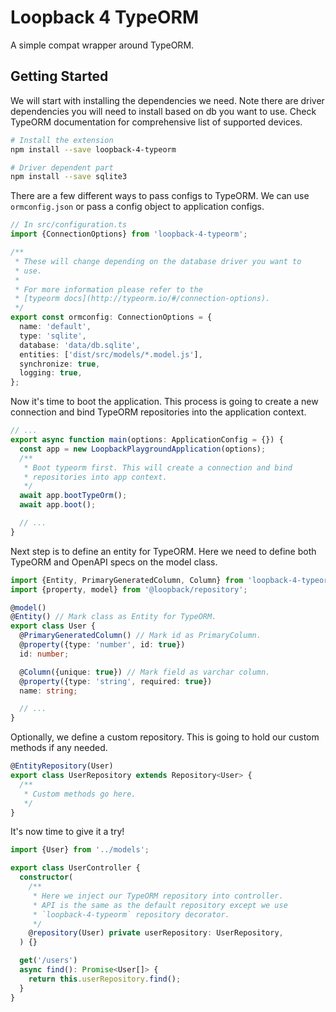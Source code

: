# Loopback 4 TypeORM

A simple compat wrapper around TypeORM.

## Getting Started

We will start with installing the dependencies we need. Note there are driver dependencies you will need to install based on db you want to use. Check TypeORM documentation for comprehensive list of supported devices.

```bash
# Install the extension
npm install --save loopback-4-typeorm

# Driver dependent part
npm install --save sqlite3
```

There are a few different ways to pass configs to TypeORM. We can use `ormconfig.json` or pass a config object to application configs.

```typescript
// In src/configuration.ts
import {ConnectionOptions} from 'loopback-4-typeorm';

/**
 * These will change depending on the database driver you want to
 * use.
 *
 * For more information please refer to the
 * [typeorm docs](http://typeorm.io/#/connection-options).
 */
export const ormconfig: ConnectionOptions = {
  name: 'default',
  type: 'sqlite',
  database: 'data/db.sqlite',
  entities: ['dist/src/models/*.model.js'],
  synchronize: true,
  logging: true,
};
```

Now it's time to boot the application. This process is going to create a new connection and bind TypeORM repositories into the application context.

```typescript
// ...
export async function main(options: ApplicationConfig = {}) {
  const app = new LoopbackPlaygroundApplication(options);
  /**
   * Boot typeorm first. This will create a connection and bind
   * repositories into app context.
   */
  await app.bootTypeOrm();
  await app.boot();

  // ...
}
```

Next step is to define an entity for TypeORM. Here we need to define both TypeORM and OpenAPI specs on the model class.

```typescript
import {Entity, PrimaryGeneratedColumn, Column} from 'loopback-4-typeorm';
import {property, model} from '@loopback/repository';

@model()
@Entity() // Mark class as Entity for TypeORM.
export class User {
  @PrimaryGeneratedColumn() // Mark id as PrimaryColumn.
  @property({type: 'number', id: true})
  id: number;

  @Column({unique: true}) // Mark field as varchar column.
  @property({type: 'string', required: true})
  name: string;

  // ...
}
```

Optionally, we define a custom repository. This is going to hold our custom methods if any needed.

```typescript
@EntityRepository(User)
export class UserRepository extends Repository<User> {
  /**
   * Custom methods go here.
   */
}
```

It's now time to give it a try!

```typescript
import {User} from '../models';

export class UserController {
  constructor(
    /**
     * Here we inject our TypeORM repository into controller.
     * API is the same as the default repository except we use
     * `loopback-4-typeorm` repository decorator.
     */
    @repository(User) private userRepository: UserRepository,
  ) {}

  get('/users')
  async find(): Promise<User[]> {
  	return this.userRepository.find();
  }
}
```
